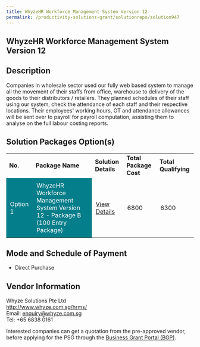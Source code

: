```yaml
---
title: WhyzeHR Workforce Management System Version 12
permalink: /productivity-solutions-grant/solutionrepo/solution947
---
```


## WhyzeHR Workforce Management System Version 12

## Description

Companies in wholesale sector used our fully web based system to manage all the movement of their staffs from office, warehouse to delivery of the goods to their distributors / retailers. They planned schedules of their staff using our system, check the attendance of each staff and their respective locations. Their employees' working hours, OT and attendance allowances will be sent over to payroll for payroll computation, assisting them to analyse on the full labour costing reports.


## Solution Packages Option(s)

<table>
<tr>
<td><b>No.</b></td>
<td><b>Package Name</b></td>
<td><b>Solution Details</b></td>
<td><b>Total Package Cost</b></td>
<td><b>Total Qualifying</b></td>
</tr>
<tr>
<td style='padding: 10px; background-color: #037E8A; color: #FFFFFF;'>Option 1</td>
<td style='padding: 10px; background-color: #037E8A; color: #FFFFFF;'>WhyzeHR Workforce Management System Version 12 - Package B (100 Entry Package)</td>
<td style='padding: 10px;'><a href='https://www.gobusiness.gov.sg/images/psg/Whyze_Solutions_20200094_Annex_3_20200625143720_Part_2.pdf' target='_blank'>View Details</a></td>
<td style='padding: 10px;'>6800</td>
<td style='padding: 10px;'>6300</td>
</tr>
</table>

## Mode and Schedule of Payment

 - Direct Purchase

## Vendor Information

 Whyze Solutions Pte Ltd<br>http://www.whyze.com.sg/hrms/<br>Email: enquiry@whyze.com.sg<br>Tel: +65 6838 0161

Interested companies can get a quotation from the pre-approved vendor, before applying for the PSG through the <a href='https://www.businessgrants.gov.sg/' target='_blank' rel='noopener'>Business Grant Portal (BGP)</a>.

<script src="/jquery/resize-tables.js"></script>
